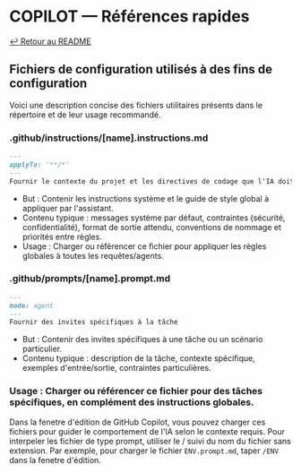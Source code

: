 # COPILOT — Références rapides

[↩️ Retour au README](README.md)

## Fichiers de configuration utilisés à des fins de configuration

Voici une description concise des fichiers utilitaires présents dans le répertoire et de leur usage recommandé.

### .github/instructions/[name].instructions.md

``` markdown
---
applyTo: '**/*'
---
Fournir le contexte du projet et les directives de codage que l'IA doit suivre lors de la génération de code, de la réponse aux questions ou de la révision des modifications.
```

- But : Contenir les instructions système et le guide de style global à appliquer par l'assistant.
- Contenu typique : messages système par défaut, contraintes (sécurité, confidentialité), format de sortie attendu, conventions de nommage et priorités entre règles.
- Usage : Charger ou référencer ce fichier pour appliquer les règles globales à toutes les requêtes/agents.

### .github/prompts/[name].prompt.md

``` markdown
---
mode: agent
---
Fournir des invites spécifiques à la tâche
```

- But : Contenir des invites spécifiques à une tâche ou un scénario particulier.
- Contenu typique : description de la tâche, contexte spécifique, exemples d'entrée/sortie, contraintes particulières.

### Usage : Charger ou référencer ce fichier pour des tâches spécifiques, en complément des instructions globales.

Dans la fenetre d'édition de GitHub Copilot, vous pouvez charger ces fichiers pour guider le comportement de l'IA selon le contexte requis. Pour interpeler les fichier de type prompt, utiliser le / suivi du nom du fichier sans extension. Par exemple, pour charger le fichier `ENV.prompt.md`, taper `/ENV` dans la fenetre d'édition.
